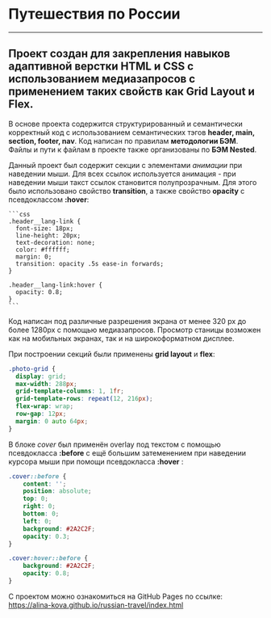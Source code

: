 # Путешествия по России
------------------------------------------------------------
## Проект создан для закрепления навыков адаптивной верстки HTML и CSS c использованием медиазапросов с применением таких свойств как Grid Layout и Flex.
 
 В основе проекта содержится структурированный и семантически корректный код с использованием семантических тэгов **header, main, section, footer, nav**. 
 Код написан по правилам **методологии БЭМ**. Файлы и пути к файлам в проекте также организованы по **БЭМ Nested**.
 
Данный проект был содержит секции с элементами *анимации* при наведении мыши. 
Для всех ссылок используется анимация - при наведении мыши такст ссылок становится полупрозрачным. Для этого было использовано свойство **transition**, a также свойство **opacity** c псевдоклассом **:hover**: 

    ```css
    .header__lang-link {
      font-size: 18px;
      line-height: 20px;
      text-decoration: none;
      color: #ffffff;
      margin: 0;
      transition: opacity .5s ease-in forwards;
    }

    .header__lang-link:hover {
      opacity: 0.8;
    }
    ``` 

Код написан под различные разрешения экрана от менее 320 px до более 1280px с помощью медиазапросов. Просмотр станицы возможен как на мобильных экранах, так и на широкоформатном дисплее. 

При построении секций были применены **grid layout** и **flex**:

```css
.photo-grid {
  display: grid;
  max-width: 288px;
  grid-template-columns: 1, 1fr;
  grid-template-rows: repeat(12, 216px);
  flex-wrap: wrap;
  row-gap: 12px;
  margin: 0 auto 64px;
}
``` 

В блоке *cover* был применён overlay под текстом с помощью псевдокласса **:before** с ещё большим затеменением при наведении курсора мыши при помощи псевдокласса **:hover** :


```css
.cover::before {
    content: '';
    position: absolute;
    top: 0;
    right: 0;
    bottom: 0;
    left: 0;
    background: #2A2C2F;
    opacity: 0.3;
}

.cover:hover::before {
    background: #2A2C2F;
    opacity: 0.8;
}
``` 

С проектом можно ознакомиться на GitHub Pages по ссылке: https://alina-kova.github.io/russian-travel/index.html
